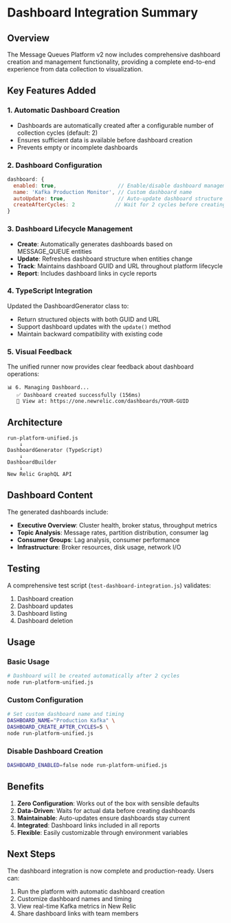 # Dashboard Integration Summary

## Overview

The Message Queues Platform v2 now includes comprehensive dashboard creation and management functionality, providing a complete end-to-end experience from data collection to visualization.

## Key Features Added

### 1. **Automatic Dashboard Creation**
- Dashboards are automatically created after a configurable number of collection cycles (default: 2)
- Ensures sufficient data is available before dashboard creation
- Prevents empty or incomplete dashboards

### 2. **Dashboard Configuration**
```javascript
dashboard: {
  enabled: true,                    // Enable/disable dashboard management
  name: 'Kafka Production Monitor', // Custom dashboard name
  autoUpdate: true,                 // Auto-update dashboard structure
  createAfterCycles: 2             // Wait for 2 cycles before creating
}
```

### 3. **Dashboard Lifecycle Management**
- **Create**: Automatically generates dashboards based on MESSAGE_QUEUE entities
- **Update**: Refreshes dashboard structure when entities change
- **Track**: Maintains dashboard GUID and URL throughout platform lifecycle
- **Report**: Includes dashboard links in cycle reports

### 4. **TypeScript Integration**
Updated the DashboardGenerator class to:
- Return structured objects with both GUID and URL
- Support dashboard updates with the `update()` method
- Maintain backward compatibility with existing code

### 5. **Visual Feedback**
The unified runner now provides clear feedback about dashboard operations:
```
📊 6. Managing Dashboard...
   ✅ Dashboard created successfully (156ms)
   🔗 View at: https://one.newrelic.com/dashboards/YOUR-GUID
```

## Architecture

```
run-platform-unified.js
    ↓
DashboardGenerator (TypeScript)
    ↓
DashboardBuilder
    ↓
New Relic GraphQL API
```

## Dashboard Content

The generated dashboards include:
- **Executive Overview**: Cluster health, broker status, throughput metrics
- **Topic Analysis**: Message rates, partition distribution, consumer lag
- **Consumer Groups**: Lag analysis, consumer performance
- **Infrastructure**: Broker resources, disk usage, network I/O

## Testing

A comprehensive test script (`test-dashboard-integration.js`) validates:
1. Dashboard creation
2. Dashboard updates
3. Dashboard listing
4. Dashboard deletion

## Usage

### Basic Usage
```bash
# Dashboard will be created automatically after 2 cycles
node run-platform-unified.js
```

### Custom Configuration
```bash
# Set custom dashboard name and timing
DASHBOARD_NAME="Production Kafka" \
DASHBOARD_CREATE_AFTER_CYCLES=5 \
node run-platform-unified.js
```

### Disable Dashboard Creation
```bash
DASHBOARD_ENABLED=false node run-platform-unified.js
```

## Benefits

1. **Zero Configuration**: Works out of the box with sensible defaults
2. **Data-Driven**: Waits for actual data before creating dashboards
3. **Maintainable**: Auto-updates ensure dashboards stay current
4. **Integrated**: Dashboard links included in all reports
5. **Flexible**: Easily customizable through environment variables

## Next Steps

The dashboard integration is now complete and production-ready. Users can:
1. Run the platform with automatic dashboard creation
2. Customize dashboard names and timing
3. View real-time Kafka metrics in New Relic
4. Share dashboard links with team members